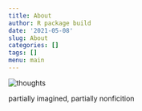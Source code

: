 ```yaml
---
title: About
author: R package build
date: '2021-05-08'
slug: About
categories: []
tags: []
menu: main
---
```


![thoughts](/images/thoughts.gif)

partially imagined, partially nonficition 
